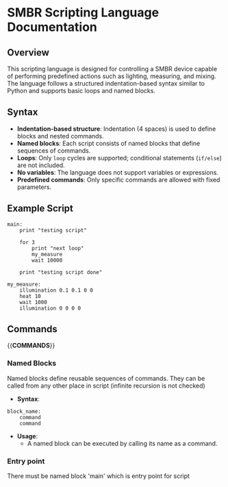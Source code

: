 # SMBR Scripting Language Documentation

## Overview
This scripting language is designed for controlling a SMBR device capable of performing predefined actions such as lighting, measuring, and mixing. The language follows a structured indentation-based syntax similar to Python and supports basic loops and named blocks.

## Syntax
- **Indentation-based structure**: Indentation (4 spaces) is used to define blocks and nested commands.
- **Named blocks**: Each script consists of named blocks that define sequences of commands.
- **Loops**: Only `loop` cycles are supported; conditional statements (`if/else`) are not included.
- **No variables**: The language does not support variables or expressions.
- **Predefined commands**: Only specific commands are allowed with fixed parameters.

## Example Script
```plaintext
main:
    print "testing script"
    
    for 3
        print "next loop"
        my_measure
        wait 10000

    print "testing script done"

my_measure:
    illumination 0.1 0.1 0 0
    heat 10
    wait 1000
    illumination 0 0 0 0
```

## Commands

{{__COMMANDS__}}

### Named Blocks
Named blocks define reusable sequences of commands. They can be called from any other place in script (infinite recursion is not checked)
- **Syntax**:
```plaintext
block_name:
    command
    command
```
- **Usage**:
  - A named block can be executed by calling its name as a command.

### Entry point
There must be named block 'main' which is entry point for script  


